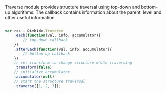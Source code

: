 
Traverse module provides structure traversal using top-down and bottom-up algorithms. The callback contains information about the parent, level and other useful information.

``` js

var res = Divhide.Traverse
    .each(function(val, info, accumulator){
        // top-down callback
    })
    .afterEach(function(val, info, accumulator){
        // bottom-up callback
    })
    // set transform to change structure while traversing
    .transform(false)
    // initialize accumulator
    .accumulator(null)
    // start the structure traversal
    .traverse([1, 2, 3]);

```
